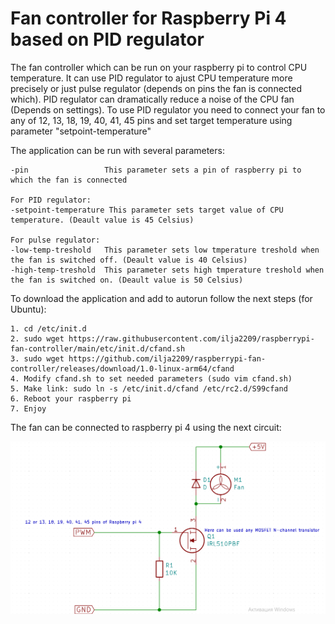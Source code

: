 # Fan controller for Raspberry Pi 4 based on PID regulator
The fan controller which can be run on your raspberry pi to control CPU temperature. 
It can use PID regulator to ajust CPU temperature more precisely or just pulse regulator (depends on pins the fan is connected which). 
PID regulator can dramatically reduce a noise of the CPU fan (Depends on settings).
To use PID regulator you need to connect your fan to any of 12, 13, 18, 19, 40, 41, 45 pins and set target temperature using parameter "setpoint-temperature" 

The application can be run with several parameters:
```
-pin                 This parameter sets a pin of raspberry pi to which the fan is connected

For PID regulator:
-setpoint-temperature This parameter sets target value of CPU temperature. (Deault value is 45 Celsius)

For pulse regulator: 
-low-temp-treshold   This parameter sets low tmperature treshold when the fan is switched off. (Deault value is 40 Celsius)
-high-temp-treshold  This parameter sets high tmperature treshold when the fan is switched on. (Deault value is 50 Celsius)
```

To download the application and add to autorun follow the next steps (for Ubuntu):
```
1. cd /etc/init.d
2. sudo wget https://raw.githubusercontent.com/ilja2209/raspberrypi-fan-controller/main/etc/init.d/cfand.sh
3. sudo wget https://github.com/ilja2209/raspberrypi-fan-controller/releases/download/1.0-linux-arm64/cfand
4. Modify cfand.sh to set needed parameters (sudo vim cfand.sh)
5. Make link: sudo ln -s /etc/init.d/cfand /etc/rc2.d/S99cfand
6. Reboot your raspberry pi
7. Enjoy
```

The fan can be connected to raspberry pi 4 using the next circuit:

![alt text](https://github.com/ilja2209/raspberrypi-fan-controller/raw/main/Fan%20controller%20circuit.png?raw=true)
